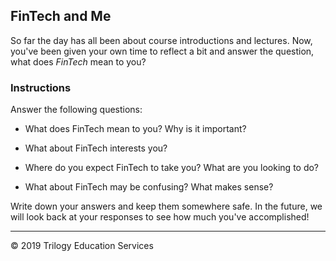 ## FinTech and Me

So far the day has all been about course introductions and lectures. Now, you've been given your own time to reflect a bit and answer the question, what does *FinTech* mean to you?

### Instructions

Answer the following questions:

  * What does FinTech mean to you? Why is it important?

  * What about FinTech interests you?

  * Where do you expect FinTech to take you? What are you looking to do?

  * What about FinTech may be confusing? What makes sense?

Write down your answers and keep them somewhere safe. In the future, we will look back at your responses to see how much you've accomplished!

---

© 2019 Trilogy Education Services